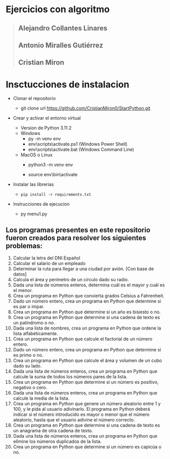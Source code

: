 # **Ejercicios con algoritmo**

> ## Alejandro Collantes Linares
>
> ## Antonio Miralles Gutiérrez
>
> ## Cristian Miron

# Insctucciones de instalacion

- Clonar el repositorio
  - git clone url https://github.com/CristianMiron0/StartPython.git
- Crear y activar el entorno virtual
  - Version de Python 3.11.2
  - Windows
    - py -m venv env
    - env\scripts\activate.ps1 (Windows Power Shell)
    - env\scripts\activate.bat (Windows Command Line)
  - MacOS o Linux
    - python3 -m venv env
  
    - source env\bin\activate
  
- Instalar las librerias
  - `pip install -r requirements.txt`

- Instrucciones de ejecucion
  - py menu1.py



## Los programas presentes en este repositorio fueron creados para resolver los siguientes problemas: 

1. Calcular la letra del DNI Español 
2. Calcular el salario de un empleado 
3. Determinar la ruta para llegar a una ciudad por avión. [Con base de datos]
4. Calcula el área y perímetro de un círculo dado su radio. 
5. Dada una lista de números enteros, determina cuál es el mayor y cuál es el menor. 
6. Crea un programa en Python que convierta grados Celsius a Fahrenheit. 
7. Dado un número entero, crea un programa en Python que determine si es par o impar. 
8. Crea un programa en Python que determine si un año es bisiesto o no. 
9. Crea un programa en Python que determine si una cadena de texto es un palíndromo o no. 
10. Dada una lista de nombres, crea un programa en Python que ordene la lista alfabéticamente. 
11. Crea un programa en Python que calcule el factorial de un número entero. 
12. Dado un número entero, crea un programa en Python que determine si es primo o no. 
13. Crea un programa en Python que calcule el área y volumen de un cubo dado su lado. 
14. Dada una lista de números enteros, crea un programa en Python que calcule la suma de todos los números pares de la lista. 
15. Crea un programa en Python que determine si un número es positivo, negativo o cero. 
16. Dada una lista de números enteros, crea un programa en Python que calcule la media de la lista. 
17. Crea un programa en Python que genere un número aleatorio entre 1 y 100, y le pida al usuario adivinarlo. El programa en Python deberá indicar si el número introducido es mayor o menor que el número aleatorio, hasta que el usuario adivine el número correcto. 
18. Crea un programa en Python que determine si una cadena de texto es un anagrama de otra cadena de texto. 
19. Dada una lista de números enteros, crea un programa en Python que elimine los números duplicados de la lista. 
20. Crea un programa en Python que determine si un número es capicúa o no.

